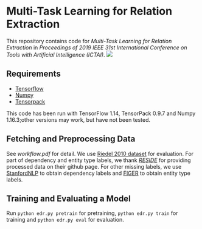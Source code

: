 # Multi-Task Learning for Relation Extraction
This repository contains code for *Multi-Task Learning for Relation Extraction* in *Proceedings of 2019 IEEE 31st International Conference on Tools with Artificial Intelligence (ICTAI)*. 
![](https://github.com/voidiak/MTRE/blob/master/figures/readme.png)
## Requirements
* [Tensorflow](https://www.tensorflow.org/)
* [Numpy](https://www.numpy.org)
* [Tensorpack](https://github.com/tensorpack/tensorpack)

This code has been run with TensorFlow 1.14, TensorPack 0.9.7 and Numpy 1.16.3;other versions may work, but have not been tested.

## Fetching and Preprocessing Data
See *workflow.pdf* for detail. We use [Riedel 2010 dataset](http://iesl.cs.umass.edu/riedel/ecml/) for evaluation. For part of dependency and entity type labels, we thank [*RESIDE*](https://github.com/malllabiisc/RESIDE) for providing processed data on their github page. For other missing labels, we use [StanfordNLP](https://stanfordnlp.github.io/stanfordnlp/) to obtain dependency labels and [FIGER](https://github.com/xiaoling/figer) to obtain entity type labels.

## Training and Evaluating a Model
Run `python edr.py pretrain` for pretraining, `python edr.py train` for training and `python edr.py eval` for evaluation.